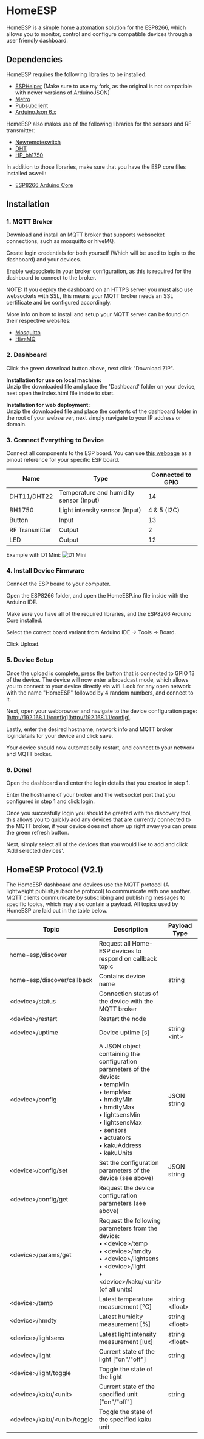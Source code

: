 # HomeESP
HomeESP is a simple home automation solution for the ESP8266, which allows you to monitor, control and configure compatible devices through a user friendly dashboard.

## Dependencies
HomeESP requires the following libraries to be installed:
* [ESPHelper](https://github.com/Raphire/ESPHelper) (Make sure to use my fork, as the original is not compatible with newer versions of ArduinoJSON)
* [Metro](https://www.pjrc.com/teensy/td_libs_Metro.html)
* [Pubsubclient](https://github.com/knolleary/pubsubclient)
* [ArduinoJson 6.x](https://github.com/bblanchon/ArduinoJson)

HomeESP also makes use of the following libraries for the sensors and RF transmitter:
* [Newremoteswitch](https://bitbucket.org/fuzzillogic/433mhzforarduino/wiki/Home)
* [DHT](https://github.com/adafruit/DHT-sensor-library)
* [HP_bh1750](https://github.com/Starmbi/hp_BH1750)

In addition to those libraries, make sure that you have the ESP core files installed aswell:
* [ESP8266 Arduino Core](https://github.com/esp8266/Arduino)

## Installation
### 1. MQTT Broker
Download and install an MQTT broker that supports websocket connections, such as mosquitto or hiveMQ. 

Create login credentials for both yourself (Which will be used to login to the dashboard) and your devices.

Enable websockets in your broker configuration, as this is required for the dashboard to connect to the broker.

NOTE: If you deploy the dashboard on an HTTPS server you must also use websockets with SSL, this means your MQTT broker needs an SSL certificate and be configured accordingly. 

More info on how to install and setup your MQTT server can be found on their respective websites:
* [Mosquitto](https://mosquitto.org/)
* [HiveMQ](https://www.hivemq.com/)

### 2. Dashboard
Click the green download button above, next click "Download ZIP".

**Installation for use on local machine:** <br>
Unzip the downloaded file and place the 'Dashboard' folder on your device, next open the index.html file inside to start.

**Installation for web deployment:** <br>
Unzip the downloaded file and place the contents of the dashboard folder in the root of your webserver, next simply navigate to your IP address or domain.

### 3. Connect Everything to Device
Connect all components to the ESP board. You can use [this webpage](https://randomnerdtutorials.com/esp8266-pinout-reference-gpios/) as a pinout reference for your specific ESP board.

Name | Type | Connected to GPIO
------------ | -------------  | -------------
DHT11/DHT22 | Temperature and humidity sensor (Input) | 14
BH1750 | Light intensity sensor (Input) | 4 & 5 (I2C)
Button | Input | 13
RF Transmitter | Output | 2
LED | Output | 12

Example with D1 Mini:
![D1 Mini](https://i.imgur.com/rtS2qYB.png)

### 4. Install Device Firmware
Connect the ESP board to your computer.

Open the ESP8266 folder, and open the HomeESP.ino file inside with the Arduino IDE.

Make sure you have all of the required libraries, and the ESP8266 Arduino Core installed.

Select the correct board variant from Arduino IDE -> Tools -> Board.

Click Upload.

### 5. Device Setup
Once the upload is complete, press the button that is connected to GPIO 13 of the device. The device will now enter a broadcast mode, which allows you to connect to your device directly via wifi. Look for any open network with the name "HomeESP" followed by 4 random numbers, and connect to it.

Next, open your webbrowser and navigate to the device configuration page: [http://192.168.1.1/config](http://192.168.1.1/config).

Lastly, enter the desired hostname, network info and MQTT broker logindetails for your device and click save.

Your device should now automatically restart, and connect to your network and MQTT broker. 

### 6. Done!
Open the dashboard and enter the login details that you created in step 1. 

Enter the hostname of your broker and the websocket port that you configured in step 1 and click login.

Once you succesfully login you should be greeted with the discovery tool, this allows you to quickly add any devices that are currently connected to the MQTT broker, if your device does not show up right away you can press the green refresh button. 

Next, simply select all of the devices that you would like to add and click 'Add selected devices'.

## HomeESP Protocol (V2.1)
The HomeESP dashboard and devices use the MQTT protocol (A lightweight publish/subscribe protocol) to communicate with one another. MQTT clients communicate by subscribing and publishing messages to specific topics, which may also contain a payload. All topics used by HomeESP are laid out in the table below.

Topic | Description | Payload Type | Example Payload
------------ | -------------  | ------------- | -------------
home-esp/discover | Request all Home-ESP devices to respond on callback topic
home-esp/discover/callback | Contains device name | string | "Livingroom"
\<device\>/status	| Connection status of the device with the MQTT broker
\<device\>/restart	| Restart the node
\<device\>/uptime	| Device uptime [s] | string \<int\> | 806
\<device\>/config	| A JSON object containing the configuration parameters of the device:<br>•	tempMin<br>•	tempMax<br>•	hmdtyMin<br>•	hmdtyMax<br>•	lightsensMin<br>•	lightsensMax<br>•	sensors<br>•	actuators<br>•	kakuAddress<br>•	kakuUnits | JSON string
\<device\>/config/set | Set the configuration parameters of the device (see above) | JSON string
\<device\>/config/get | Request the device configuration parameters (see above)
\<device\>/params/get | Request the following parameters from the device: <br>•	\<device\>/temp<br>•	\<device\>/hmdty<br>•	\<device\>/lightsens<br>•	\<device\>/light<br>•	\<device\>/kaku/\<unit\> (of all units)
\<device\>/temp | Latest temperature measurement [°C] | string \<float\> | 22.30
\<device\>/hmdty | Latest humidity measurement [%] | string \<float\> | 50.90
\<device\>/lightsens | Latest light intensity measurement [lux] | string \<float\> | 324.29
\<device\>/light | Current state of the light ["on"/"off"] | string | "on"
\<device\>/light/toggle | Toggle the state of the light
\<device\>/kaku/\<unit\> | Current state of the specified unit ["on"/"off"] | string | "off"
\<device\>/kaku/\<unit\>/toggle | Toggle the state of the specified kaku unit
